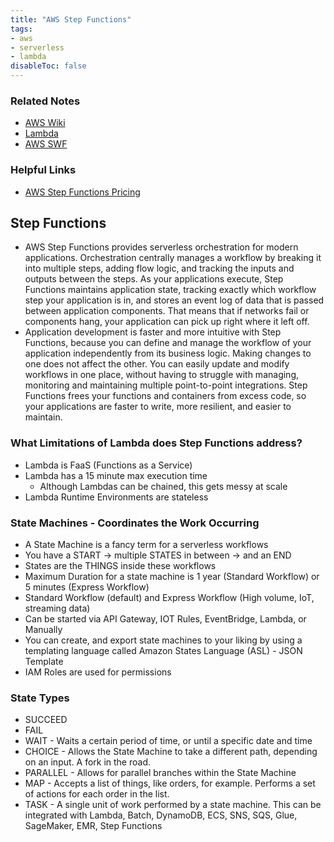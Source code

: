 ```yaml
---
title: "AWS Step Functions"
tags:
- aws
- serverless
- lambda
disableToc: false
---
```


### Related Notes
- [AWS Wiki](/notes/aws/aws-wiki.md)
- [Lambda](/notes/aws/lambda.md)
- [AWS SWF](/notes/aws/aws-swf.md)

### Helpful Links
- [AWS Step Functions Pricing](https://aws.amazon.com/step-functions/pricing/)

## **Step Functions**
- AWS Step Functions provides serverless orchestration for modern applications. Orchestration centrally manages a workflow by breaking it into multiple steps, adding flow logic, and tracking the inputs and outputs between the steps. As your applications execute, Step Functions maintains application state, tracking exactly which workflow step your application is in, and stores an event log of data that is passed between application components. That means that if networks fail or components hang, your application can pick up right where it left off.
- Application development is faster and more intuitive with Step Functions, because you can define and manage the workflow of your application independently from its business logic. Making changes to one does not affect the other. You can easily update and modify workflows in one place, without having to struggle with managing, monitoring and maintaining multiple point-to-point integrations. Step Functions frees your functions and containers from excess code, so your applications are faster to write, more resilient, and easier to maintain.

### What Limitations of Lambda does Step Functions address?
- Lambda is FaaS (Functions as a Service)
- Lambda has a 15 minute max execution time
	- Although Lambdas can be chained, this gets messy at scale
- Lambda Runtime Environments are stateless

### State Machines - Coordinates the Work Occurring
- A State Machine is a fancy term for a serverless workflows
- You have a START -> multiple STATES in between -> and an END
- States are the THINGS inside these workflows
- Maximum Duration for a state machine is 1 year (Standard Workflow) or 5 minutes (Express Workflow)
- Standard Workflow (default) and Express Workflow (High volume, IoT, streaming data)
- Can be started via API Gateway, IOT Rules, EventBridge, Lambda, or Manually
- You can create, and export state machines to your liking by using a templating language called Amazon States Language (ASL) - JSON Template
- IAM Roles are used for permissions

### State Types
- SUCCEED
- FAIL
- WAIT - Waits a certain period of time, or until a specific date and time
- CHOICE - Allows the State Machine to take a different path, depending on an input. A fork in the road.
- PARALLEL - Allows for parallel branches within the State Machine
- MAP - Accepts a list of things, like orders, for example. Performs a set of actions for each order in the list.
- TASK - A single unit of work performed by a state machine. This can be integrated with Lambda, Batch, DynamoDB, ECS, SNS, SQS, Glue, SageMaker, EMR, Step Functions
